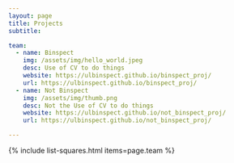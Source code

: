 ```yaml
---
layout: page
title: Projects
subtitle: 

team:
  - name: Binspect
    img: /assets/img/hello_world.jpeg
    desc: Use of CV to do things
    website: https://ulbinspect.github.io/binspect_proj/
    url: https://ulbinspect.github.io/binspect_proj/
  - name: Not Binspect
    img: /assets/img/thumb.png
    desc: Not the Use of CV to do things
    website: https://ulbinspect.github.io/not_binspect_proj/
    url: https://ulbinspect.github.io/not_binspect_proj/

---
```

{% include list-squares.html items=page.team %}
